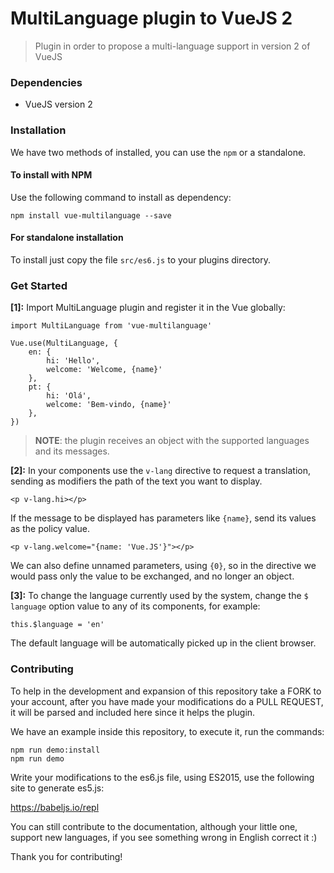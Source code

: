 # MultiLanguage plugin to VueJS 2

> Plugin in order to propose a multi-language support in version 2 of VueJS

### Dependencies
- VueJS version 2

### Installation
We have two methods of installed, you can use the `npm` or a standalone.

#### To install with NPM

Use the following command to install as dependency:

	npm install vue-multilanguage --save

#### For standalone installation

To install just copy the file `src/es6.js` to your plugins directory.


### Get Started

**[1]:** Import MultiLanguage plugin and register it in the Vue globally:

	import MultiLanguage from 'vue-multilanguage'

	Vue.use(MultiLanguage, {
		en: {
			hi: 'Hello',
			welcome: 'Welcome, {name}'
		},
		pt: {
			hi: 'Olá',
			welcome: 'Bem-vindo, {name}'
		},
	})

> **NOTE**: the plugin receives an object with the supported languages and its messages.

**[2]:** In your components use the `v-lang` directive to request a translation, sending as modifiers the path of the text you want to display.

	<p v-lang.hi></p>

If the message to be displayed has parameters like `{name}`, send its values as the policy value.

	<p v-lang.welcome="{name: 'Vue.JS'}"></p>


We can also define unnamed parameters, using `{0}`, so in the directive we would pass only the value to be exchanged, and no longer an object.

**[3]:** To change the language currently used by the system, change the `$ language` option value to any of its components, for example:

	this.$language = 'en'

The default language will be automatically picked up in the client browser.

### Contributing

To help in the development and expansion of this repository take a FORK to your account, after you have made your modifications do a PULL REQUEST, it will be parsed and included here since it helps the plugin.

We have an example inside this repository, to execute it, run the commands:

	npm run demo:install
	npm run demo

Write your modifications to the es6.js file, using ES2015, use the following site to generate es5.js:

https://babeljs.io/repl

You can still contribute to the documentation, although your little one, support new languages, if you see something wrong in English correct it :)

Thank you for contributing!